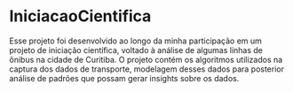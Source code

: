 # IniciacaoCientifica
Esse projeto foi desenvolvido ao longo da minha participação em um projeto de iniciação científica, voltado à análise de algumas linhas de ônibus na cidade de Curitiba. O projeto contém os algoritmos utilizados na captura dos dados de transporte, modelagem desses dados para posterior análise de padrões que possam gerar insights sobre os dados.
